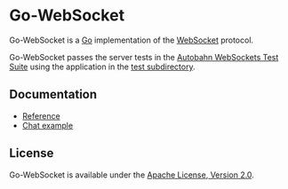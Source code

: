 # Go-WebSocket 

Go-WebSocket is a [Go](http://golang.org/) implementation of the
[WebSocket](http://www.rfc-editor.org/rfc/rfc6455.txt) protocol.

Go-WebSocket passes the server tests in the [Autobahn WebSockets Test
Suite](http://autobahn.ws/testsuite) using the application in the [test
subdirectory](https://github.com/garyburd/go-websocket/tree/master/test).

## Documentation

* [Reference](http://godoc.org/github.com/garyburd/go-websocket/websocket)
* [Chat example](https://github.com/garyburd/go-websocket/tree/master/examples/chat)

## License

Go-WebSocket is available under the [Apache License, Version 2.0](http://www.apache.org/licenses/LICENSE-2.0.html).
